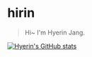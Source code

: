 # hirin

> Hi~ I'm Hyerin Jang.

[![Hyerin's GitHub stats](https://github-readme-stats.vercel.app/api?username=hirin)](https://github.com/anuraghazra/github-readme-stats)

